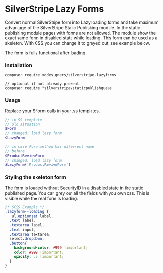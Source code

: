 # SilverStripe Lazy Forms
Convert normal SilverStripe form into Lazy loading forms and take maximum advantage of the SilverStripe Static Publishing module.
In the static publishing module pages with forms are not allowed.
The module show the exact same form in disabled state while loading. This form can be used as a skeleton.
With CSS you can change it to greyed out, see example below.

The form is fully functional after loading.

### Installation
```
composer require xddesigners/silverstripe-lazyforms

// optional if not already present
composer require "silverstripe/staticpublishqueue
```

### Usage
Replace your $Form calls in your .ss templates.
```php
// in SS template
// old situation
$Form
// changed: load lazy form
$LazyForm

// in case Form method has different name
// before
$ProductReviewForm
// changed: load lazy form
$LazyForm('ProductReviewForm')
```

### Styling the skeleton form
The form is loaded without SecurityID in a disabled state in the static published page.
You can grey out all the fields with you own css. This is visible while the real form is loading.

```scss
/* SCSS Example */
.lazyform--loading {
   ul.optionset label,
  .text label,
  .textarea label,
  .text input,
  .textarea textarea,
  select.dropdown,
  .button{
    background-color: #999 !important;
    color: #999 !important;
    opacity: .5 !important;
  }
}
```
